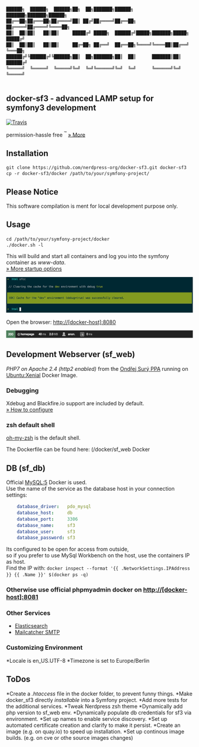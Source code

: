 ```asciidoc
██████╗  ██████╗  ██████╗██╗  ██╗███████╗██████╗       ███████╗███████╗██████╗ 
██╔══██╗██╔═══██╗██╔════╝██║ ██╔╝██╔════╝██╔══██╗      ██╔════╝██╔════╝╚════██╗
██║  ██║██║   ██║██║     █████╔╝ █████╗  ██████╔╝█████╗███████╗█████╗   █████╔╝
██║  ██║██║   ██║██║     ██╔═██╗ ██╔══╝  ██╔══██╗╚════╝╚════██║██╔══╝   ╚═══██╗
██████╔╝╚██████╔╝╚██████╗██║  ██╗███████╗██║  ██║      ███████║██║     ██████╔╝
╚═════╝  ╚═════╝  ╚═════╝╚═╝  ╚═╝╚══════╝╚═╝  ╚═╝      ╚══════╝╚═╝     ╚═════╝ 
                                                                               
```

## docker-sf3 - advanced LAMP setup for symfony3 development
[![Travis](https://img.shields.io/travis/nerdpress-org/docker-sf3.svg?style=flat-square)](https://travis-ci.org/nerdpress-org/docker-sf3)

permission-hassle free <sup>:tm:</sup> [» More](/Resources/doc/permissions.md)

## Installation

    git clone https://github.com/nerdpress-org/docker-sf3.git docker-sf3
    cp -r docker-sf3/docker /path/to/your/symfony-project/

## Please Notice

This software compilation is ment for local development purpose only.

## Usage

    cd /path/to/your/symfony-project/docker
    ./docker.sh -l
    
This will build and start all containers and log you into the symfony container as _www-data_.  
[» More startup options ](Resources/doc/startup.md)

![console](Resources/doc/console.jpg)

Open the browser: [http://[docker-host]:8080](http://[docker-host]:8080) 

![toolbar](Resources/doc/toolbar.png)   


## Development Webserver (sf_web) 

_PHP7 on Apache 2.4 (http2 enabled)_
from the [Ondřej Surý PPA](https://launchpad.net/~ondrej)
running on [Ubuntu:Xenial](https://hub.docker.com/_/ubuntu/) Docker Image.

### Debugging

Xdebug and Blackfire.io support are included by default.   
[» How to configure](Resources/doc/debug.md) 

### zsh default shell
[oh-my-zsh](https://github.com/robbyrussell/oh-my-zsh) is the default shell.

The Dockerfile can be found here:
(/docker/sf_web Docker

## DB (sf_db)
Official [MySQL:5](https://hub.docker.com/r/mysql/mysql-server/) Docker is used.  
Use the name of the service as the database host in your connection settings:

```yml
    database_driver:   pdo_mysql
    database_host:     db
    database_port:     3306
    database_name:     sf3
    database_user:     sf3
    database_password: sf3
```

Its configured to be open for access from outside,  
so if you prefer to use MySql Workbench on the host, use the containers IP as host.  
Find the IP with: 
    `docker inspect --format '{{ .NetworkSettings.IPAddress }} {{ .Name }}' $(docker ps -q)`

### Otherwise use official phpmyadmin docker on [http://[docker-host]:8081](http://[docker-host]:8081) 

### Other Services

* [Elasticsearch](Resources/doc/services.md) 
* [Mailcatcher SMTP](Resources/doc/services.md) 


### Customizing Environment
*Locale is en_US.UTF-8
*Timezone is set to Europe/Berlin

## ToDos

*Create a _.htaccess_ file in the docker folder, to prevent funny things.
*Make docker_sf3 directly _installable_ into a Symfony project.
*Add more tests for the additional services.
*Tweak Nerdpress zsh theme
*Dynamically add php version to sf_web env.
*Dynamically populate db credentials for sf3 via environment.
*Set up names to enable service discovery.
*Set up automated certificate creation and clarify to make it persist.
*Create an image (e.g. on quay.io) to speed up installation.
*Set up continous image builds. (e.g. on cve or othe source images changes)



